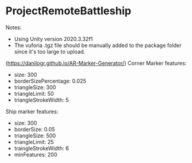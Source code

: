# ProjectRemoteBattleship

Notes:
- Using Unity version 2020.3.32f1
- The vuforia .tgz file should be manually added to the package folder since it's too large to upload.

(https://danilogr.github.io/AR-Marker-Generator/)
Corner Marker features:
- size: 300
- borderSizePercentage: 0.025
- triangleSize: 300
- triangleLimit: 50
- triangleStrokeWidth: 5

Ship marker features:
- size: 300
- borderSize: 0.05
- triangleSize: 500
- triangleLimit: 25
- traingleStrokeWidth: 6
- minFeatures: 200
